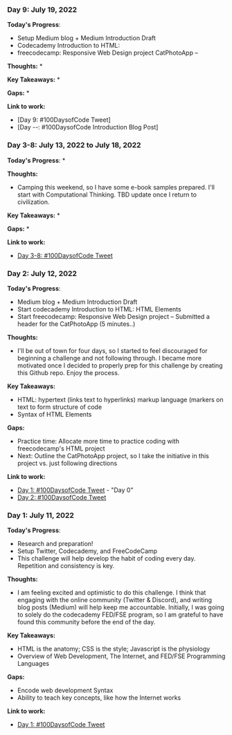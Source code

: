 ### Day 9: July 19, 2022

**Today's Progress**: 
* Setup Medium blog + Medium Introduction Draft
* Codecademy Introduction to HTML: 
* freecodecamp: Responsive Web Design project CatPhotoApp – 

**Thoughts:**
* 

**Key Takeaways:** 
* 

**Gaps:** 
* 

**Link to work:** 
* [Day 9: #100DaysofCode Tweet]
* [Day --: #100DaysofCode Introduction Blog Post]

### Day 3-8: July 13, 2022 to July 18, 2022

**Today's Progress**: 
*

**Thoughts:**
* Camping this weekend, so I have some e-book samples prepared. I'll start with Computational Thinking. TBD update once I return to civilization.

**Key Takeaways:** 
* 

**Gaps:** 
* 

**Link to work:** 
* [Day 3-8: #100DaysofCode Tweet](https://twitter.com/Chashutech/status/1547482724952264704)

### Day 2: July 12, 2022

**Today's Progress**: 
* Medium blog + Medium Introduction Draft
* Start codecademy Introduction to HTML: HTML Elements 
* Start freecodecamp: Responsive Web Design project – Submitted a header for the CatPhotoApp (5 minutes..)

**Thoughts:**
* I'll be out of town for four days, so I started to feel discouraged for beginning a challenge and not following through. I became more motivated once I decided to properly prep for this challenge by creating this Github repo. Enjoy the process.  

**Key Takeaways:** 
* HTML: hypertext (links text to hyperlinks) markup language (markers on text to form structure of code 
* Syntax of HTML Elements 

**Gaps:** 
* Practice time: Allocate more time to practice coding with freecodecamp's HTML project 
* Next: Outline the CatPhotoApp project, so I take the initiative in this project vs. just following directions 

**Link to work:** 
* [Day 1: #100DaysofCode Tweet](https://twitter.com/Chashutech/status/1546655807382556672) - "Day 0"  
* [Day 2: #100DaysofCode Tweet](https://twitter.com/Chashutech/status/1547118602704130048)

### Day 1: July 11, 2022

**Today's Progress**: 

* Research and preparation!
* Setup Twitter, Codecademy, and FreeCodeCamp
* This challenge will help develop the habit of coding every day. Repetition and consistency is key. 

**Thoughts:** 

* I am feeling excited and optimistic to do this challenge. I think that engaging with the online community (Twitter & Discord), and writing blog posts (Medium) will help keep me accountable. Initially, I was going to solely do the codecademy FED/FSE program, so I am grateful to have found this community before the end of the day. 

**Key Takeaways:** 
* HTML is the anatomy; CSS is the style; Javascript is the physiology 
* Overview of Web Development, The Internet, and FED/FSE Programming Languages   

**Gaps:** 
* Encode web development Syntax 
* Ability to teach key concepts, like how the Internet works

**Link to work:** 

* [Day 1: #100DaysofCode Tweet](https://twitter.com/Chashutech/status/1546655807382556672)
